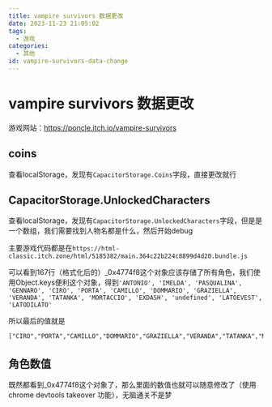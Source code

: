 ```yaml
---
title: vampire survivors 数据更改
date: 2023-11-23 21:05:02
tags:
  - 游戏
categories:
  - 其他
id: vampire-survivors-data-change
---
```


# vampire survivors 数据更改

游戏网站：<https://poncle.itch.io/vampire-survivors>

## coins

查看localStorage，发现有`CapacitorStorage.Coins`字段，直接更改就行

## CapacitorStorage.UnlockedCharacters

查看localStorage，发现有`CapacitorStorage.UnlockedCharacters`字段，但是是一个数组，我们需要找到人物名都是什么，然后开始debug

主要游戏代码都是在`https://html-classic.itch.zone/html/5185382/main.364c22b224c8899d4d20.bundle.js`

可以看到167行（格式化后的）_0x4774f8这个对象应该存储了所有角色，我们使用Object.keys便利这个对象，得到`'ANTONIO', 'IMELDA', 'PASQUALINA', 'GENNARO',
'CIRO', 'PORTA', 'CAMILLO', 'DOMMARIO', 'GRAZIELLA', 'VERANDA', 'TATANKA', 'MORTACCIO', 'EXDASH', 'undefined', 'LATOEVEST', 'LATODILATO'`

所以最后的值就是

```txt
["CIRO","PORTA","CAMILLO","DOMMARIO","GRAZIELLA","VERANDA","TATANKA","MORTACCIO","EXDASH","undefined","LATOEVEST","LATODILATO"]
```

## 角色数值

既然都看到_0x4774f8这个对象了，那么里面的数值也就可以随意修改了（使用chrome devtools takeover 功能），无脑通关不是梦

